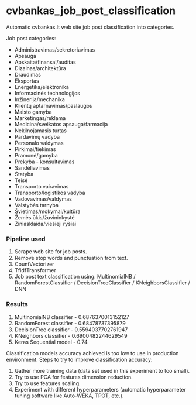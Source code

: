 # cvbankas_job_post_classification
Automatic cvbankas.lt web site job post classification into categories.

Job post categories:
* Administravimas/sekretoriavimas
* Apsauga
* Apskaita/finansai/auditas
* Dizainas/architektūra
* Draudimas
* Eksportas
* Energetika/elektronika
* Informacinės technologijos
* Inžinerija/mechanika
* Klientų aptarnavimas/paslaugos
* Maisto gamyba
* Marketingas/reklama
* Medicina/sveikatos apsauga/farmacija
* Nekilnojamasis turtas
* Pardavimų vadyba
* Personalo valdymas
* Pirkimai/tiekimas
* Pramonė/gamyba
* Prekyba - konsultavimas
* Sandėliavimas
* Statyba
* Teisė
* Transporto vairavimas
* Transporto/logistikos vadyba
* Vadovavimas/valdymas
* Valstybės tarnyba
* Švietimas/mokymai/kultūra
* Žemės ūkis/žuvininkystė
* Žiniasklaida/viešieji ryšiai

### Pipeline used
1. Scrape web site for job posts.
2. Remove stop words and punctuation from text.
3. CountVectorizer
4. TfidfTransformer
5. Job post text classification using: MultinomialNB / RandomForestClassifier / DecisionTreeClassifier / KNeighborsClassifier / DNN

### Results
1. MultinomialNB classifier - 0.6876370013152127
2. RandomForest classifier - 0.68478737395879
3. DecisionTree classifier - 0.5594037702761947
4. KNeighbors classifier - 0.6900482244629549
5. Keras Sequential model - 0.74


Classification models accuracy achieved is too low to use in production environment. Steps to try to improve classification accuracy:
1. Gather more training data (data set used in this experiment to too small).
2. Try to use PCA for features dimension reduction.
3. Try to use features scaling.
4. Experiment with different hyperparameters (automatic hyperparameter tuning software like Auto-WEKA, TPOT, etc.).